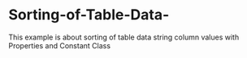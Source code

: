 # Sorting-of-Table-Data-
This example is about sorting of table data string column values with Properties and Constant Class
